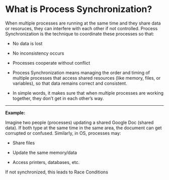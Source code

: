 # What is Process Synchronization?
When multiple processes are running at the same time and they share data or resoruces, they can interfere with each other if not controlled.
Process Synchronization is the technique to coordinate these processes so that:

   - No data is lost
   - No inconsistency occurs
   - Processes cooperate without conflict

- Process Synchronization means managing the order and timing of multiple processes that access shared resources (like memory, files, or variables), so that data remains correct and consistent.

- In simple words, it makes sure that when multiple processes are working together, they don’t get in each other’s way.



---
**Example:**

Imagine two people (processes) updating a shared Google Doc (shared data).
If both type at the same time in the same area, the document can get corrupted or confused.
Similarly, in OS, processes may:

- Share files

- Update the same memory/data

- Access printers, databases, etc.

If not synchronized, this leads to Race Conditions
